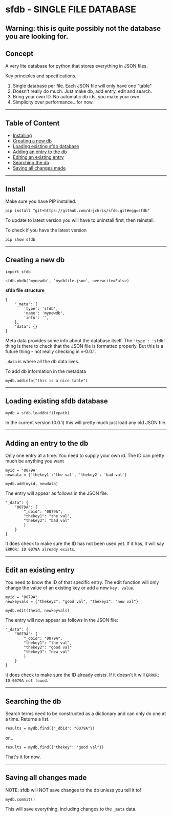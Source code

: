 # sfdb - SINGLE FILE DATABASE

## Warning: this is quite possibly not the database you are looking for.

## Concept

A very lite database for python that stores everything in JSON files.

Key principles and specifications.

1. Single database per file. Each JSON file will only have one "table"
2. Doesn't really do much. Just make db, add entry, edit and search.
3. Bring your own ID. No automatic db ids, you make your own.
4. Simplicity over performance...for now.

---

## Table of Content

 - [Installing](#install)
 - [Creating a new db](#creating-db)
 - [Loading existing sfdb database](#loading-db)
 - [Adding an entry to the db](#add-entry)
 - [Editing an existing entry](#edit-entry)
 - [Searching the db](#searching-db)
 - [Saving all changes made](#commit)

---
<a name="install"></a>

## Install

Make sure you have PIP installed.

    pip install "git+https://github.com/drjchris/sfdb.git#egg=sfdb"

To update to latest version you will have to uninstall first, then reinstall.

To check if you have the latest version

    pip show sfdb

---
<a name="creating-db"></a>

## Creating a new db

    import sfdb

    sfdb.mkdb('mynewdb', 'mydbfile.json', overwrite=False)


__sfdb file structure__

    {
        '_meta': {
            'type': 'sfdb',
            'name': 'mynewdb',
            'info': '',
        },
        'data': {}
    }

Meta data provides some info about the database itself. The `'type': 'sfdb'` thing is there to check that the JSON file is formatted properly. But this is a future thing - not really checking in v-0.0.1.

`_data` is where all the db data lives.

To add db information in the metadata

    mydb.addinfo("this is a nice table")

---
<a name="loading-db"></a>

## Loading existing sfdb database 

    mydb = sfdb.loaddb(filepath)

In the current version (0.0.1) this will pretty much just load any old JSON file.

---
<a name="add-entry"></a>

## Adding an entry to the db

Only one entry at a time. You need to supply your own id. The ID can pretty much be anything you want

    myid = '0079A'
    newdata = {'thekey1':'the val', 'thekey2': 'bad val'}

    mydb.add(myid, newdata)

The entry will appear as follows in the JSON file:

    "_data": {
        "0079A": {
            "_dbid": "0079A",
            "thekey1": "the val",
            "thekey2": "bad val"
            }
        }
    }

It does check to make sure the ID has not been used yet. If it has, it will say `ERROR: ID 0079A already exists`.

---
<a name="edit-entry"></a>

## Edit an existing entry 

You need to know the ID of that specific entry. The edit function will only change the value of an existing key or add a new `key: value`.

    myid = "0079A"
    newkeyvals = {"thekey2": "good val", "thekey3": "new val"}

    mydb.edit(theid, newkeyvals)

The entry will now appear as follows in the JSON file:

    "_data": {
        "0079A": {
            "_dbid": "0079A",
            "thekey1": "the val",
            "thekey2": "good val"
            "thekey3": "new val"
            }
        }
    }

It does check to make sure the ID already exists. If it doesn't it will `ERROR: ID 0079A not found`.

---
<a name="searching-db"></a>

## Searching the db

Search terms need to be constructed as a dictionary and can only do one at a time. Returns a list.

    results = mydb.find({"_dbid": "0079A"})

or... 
   
    results = mydb.find({"thekey": "good val"})

That's it for now.

---
<a name="commit"></a> 

## Saving all changes made

NOTE: sfdb will NOT save changes to the db unless you tell it to!

    mydb.commit()

This will save everything, including changes to the `_meta` data.